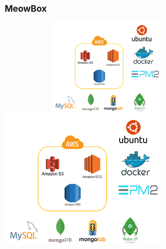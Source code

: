 # MeowBox



<img align="right" width = "70%" height = "70%" src="https://github.com/TeamMeowBox/MeowBox-Server/blob/dev/public_data/images/SA.png" />

<img align="center" src="https://github.com/TeamMeowBox/MeowBox-Server/blob/dev/public_data/images/SA.png" />

